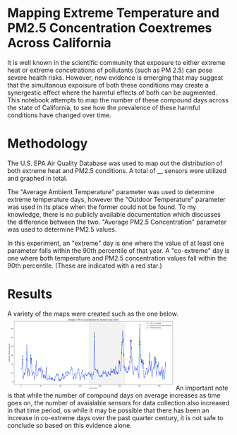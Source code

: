 # Mapping Extreme Temperature and PM2.5 Concentration Coextremes Across California
It is well known in the scientific community that exposure to either extreme heat or extreme concetrations of pollutants (such as PM 2.5) can pose severe health risks. However, new evidence is emerging that may suggest that the simultanous expoisure of both these conditions may create a synergestic effect where the harmful effects of both can be augmented. This notebook attempts to map the number of these compound days across the state of California, to see how the prevalence of these harmful conditions have changed over time.

# Methodology
The U.S. EPA Air Quality Database was used to map out the distribution of both extreme heat and PM2.5 conditions. A total of __ sensors were utilized and graphed in total. 

The "Average Ambient Temperature" parameter was used to determine extreme temperature days, however the "Outdoor Temperature" parameter was used in its place when the former could not be found. To my knowledge, there is no publicly available documentation which discusses the difference between the two. "Average PM2.5 Concentration" parameter was used to determine PM2.5 values.

In this experiment, an "extreme" day is one where the value of at least one parameter falls within the 90th percentile of that year. A "co-extreme" day is one where both temperature and PM2.5 concentration values fall within the 90th percentile. (These are indicated with a red star.)

# Results
A variety of the maps were created such as the one below. 
<img src="AnaheimGraph2020.png" width=75%>
An important note is that while the number of compound days on average increases as time goes on, the number of avaialable sensors for data collection also increased in that time period, os while it may be possible that there has been an increase in co-extreme days over the past quarter century, it is not safe to conclude so based on this evidence alone.
